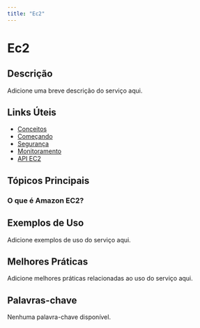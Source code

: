 ```yaml
---
title: "Ec2"
---
```


# Ec2

## Descrição

Adicione uma breve descrição do serviço aqui.

## Links Úteis

- [Conceitos](https://docs.aws.amazon.com/AWSEC2/latest/UserGuide/concepts.html)
- [Começando](https://docs.aws.amazon.com/AWSEC2/latest/UserGuide/getting-started.html)
- [Segurança](https://docs.aws.amazon.com/AWSEC2/latest/UserGuide/security.html)
- [Monitoramento](https://docs.aws.amazon.com/AWSEC2/latest/UserGuide/monitoring.html)
- [API EC2](https://docs.aws.amazon.com/AWSEC2/latest/UserGuide/ec2-api.html)

## Tópicos Principais

### O que é Amazon EC2?

## Exemplos de Uso

Adicione exemplos de uso do serviço aqui.

## Melhores Práticas

Adicione melhores práticas relacionadas ao uso do serviço aqui.

## Palavras-chave

Nenhuma palavra-chave disponível.
